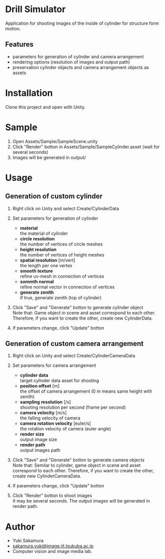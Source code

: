 # Drill Simulator
Application for shooting images of the inside of cylinder for structure form motion.

## Features
- parameters for generation of cylinder and camera arrangement
- rendering options (resolution of images and output path)
- preservation cylinder objects and camera arrangement objects as assets


# Installation
Clone this project and open with Unity.


# Sample
1. Open Assets/Sample/SampleScene.unity
2. Click "Render" botton in Assets/Sample/SampleCylinder.asset (wait for several seconds)
3. Images will be generated in output/


# Usage
## Generation of custom cylinder
1. Right click on Unity and select Create/CylinderData

2. Set parameters for generation of cylinder
    - **material**  
      the material of cylinder
    - **circle resolution**  
      the number of vertices of circle meshes
    - **height resolution**  
      the number of vertices of height meshes
    - **spatial resolution** [m/vert]  
      the length per one vertex
    - **smooth texture**  
      refine uv-mesh in connection of vertices
    - **sommth normal**  
      refine normal vector in connection of vertices
    - **generate zenith**  
      if true, generate zenith (top of cylinder)

<p></p>

3. Click "Save" and "Generate" botton to generate cylinder object  
  Note that: Game object in scene and asset correspond to each other. Therefore, if you want to create the other, create new CylinderData.

4. If parameters change, click "Update" botton

## Generation of custom camera arrangement
1. Right click on Unity and select Create/CylinderCameraData

2. Set parameters for camera arrangement
    - **cylinder data**  
      target cylinder data asset for shooting
    - **position offset** [m]  
      the offset of camera arrangement (0 m means same height with zenith)
    - **sampling resolution** [/s]  
      shooting resolution per second (frame per second)
    - **camera velocity** [m/s]  
      the falling velocity of camera
    - **camera rotation velocity** [euler/s]  
      the rotation velocity of camera (euler angle)
    - **render size**  
      output image size
    - **render path**  
      output images path

<p></p>

3. Click "Save" and "Generate" botton to generate camera objects  
  Note that: Semilar to cylinder, game object in scene and asset correspond to each other. Therefore, if you want to create the other, create new CylinderCameraData.

4. If parameters change, click "Update" botton

5. Click "Render" botton to shoot images  
  It may be several seconds. The output images will be generated in render path.


# Author
- Yuki Sakamura
- sakamura.yuki@image.iit.tsukuba.ac.jp
- Computer vision and image media lab.
